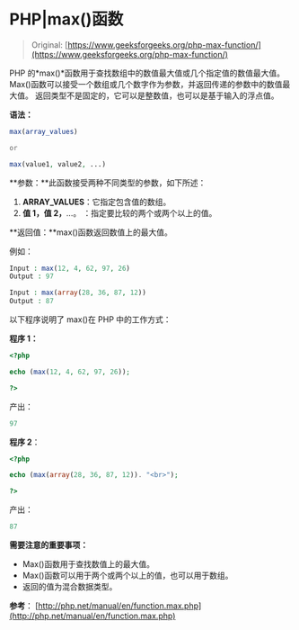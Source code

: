 # PHP|max()函数

> Original: [https://www.geeksforgeeks.org/php-max-function/](https://www.geeksforgeeks.org/php-max-function/)

PHP 的*max()*函数用于查找数组中的数值最大值或几个指定值的数值最大值。 Max()函数可以接受一个数组或几个数字作为参数，并返回传递的参数中的数值最大值。 返回类型不是固定的，它可以是整数值，也可以是基于输入的浮点值。

**语法：**

```php
max(array_values)  

or

max(value1, value2, ...)

```

**参数：**此函数接受两种不同类型的参数，如下所述：

1.  **ARRAY_VALUES**：它指定包含值的数组。
2.  **值 1，值 2，**…。 ：指定要比较的两个或两个以上的值。

**返回值：**max()函数返回数值上的最大值。

例如：

```php
Input : max(12, 4, 62, 97, 26)
Output : 97

Input : max(array(28, 36, 87, 12))
Output : 87

```

以下程序说明了 max()在 PHP 中的工作方式：

**程序 1：**

```php
<?php

echo (max(12, 4, 62, 97, 26));

?>
```

产出：

```php
97
```

**程序 2**：

```php
<?php

echo (max(array(28, 36, 87, 12)). "<br>");

?>
```

产出：

```php
87
```

**需要注意的重要事项：**

*   Max()函数用于查找数值上的最大值。
*   Max()函数可以用于两个或两个以上的值，也可以用于数组。
*   返回的值为混合数据类型。

**参考**：
[http://php.net/manual/en/function.max.php](http://php.net/manual/en/function.max.php)